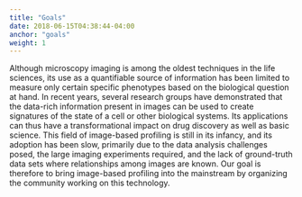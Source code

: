 ```yaml
---
title: "Goals"
date: 2018-06-15T04:38:44-04:00
anchor: "goals"
weight: 1
---
```


Although microscopy imaging is among the oldest techniques in the life sciences, its use as a quantifiable source of information has been limited to measure only certain specific phenotypes based on the biological question at hand. In recent years, several research groups have demonstrated that the data-rich information present in images can be used to create signatures of the state of a cell or other biological systems. Its applications can thus have a transformational impact on drug discovery as well as basic science. This field of image-based profiling is still in its infancy, and its adoption has been slow, primarily due to the data analysis challenges posed, the large imaging experiments required, and the lack of ground-truth data sets where relationships among images are known. Our goal is therefore to bring image-based profiling into the mainstream by organizing the community working on this technology.
